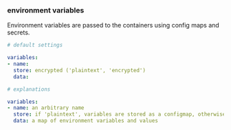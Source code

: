 
### environment variables

Environment variables are passed to the containers using config maps and secrets.

```yaml
# default settings

variables:
- name: 
  store: encrypted ('plaintext', 'encrypted')
  data:
```

```yaml
# explanations

variables:
- name: an arbitrary name
  store: if 'plaintext', variables are stored as a configmap, otherwise, they are stored as a secret
  data: a map of environment variables and values
```

